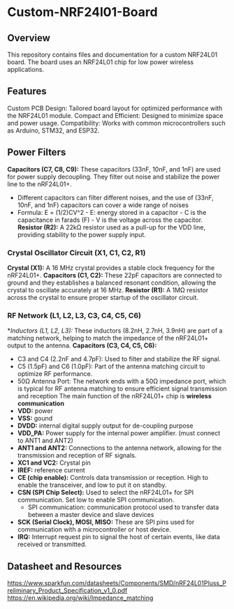 # Custom-NRF24l01-Board
## Overview
This repository contains files and documentation for a custom NRF24L01 board.  The board uses an NRF24L01 chip for low power wireless applications.

## Features
Custom PCB Design: Tailored board layout for optimized performance with the NRF24L01 module.
Compact and Efficient: Designed to minimize space and power usage.
Compatibility: Works with common microcontrollers such as Arduino, STM32, and ESP32.

## Power Filters
**Capacitors (C7, C8, C9):** These capacitors (33nF, 10nF, and 1nF) are used for power supply decoupling. They filter out noise and stabilize the power line to the nRF24L01+.
- Different capacitors can filter different noises, and the use of (33nF, 10nF, and 1nF) capacitors can cover a wide range of noises
- Formula: E = (1/2)CV^2
        - E: energy stored in a capacitor
        - C is the capacitance in farads (F)
        - V is the voltage across the capacitor.
**Resistor (R2):** A 22kΩ resistor used as a pull-up for the VDD line, providing stability to the power supply input.
### Crystal Oscillator Circuit (X1, C1, C2, R1)
**Crystal (X1):** A 16 MHz crystal provides a stable clock frequency for the nRF24L01+.
**Capacitors (C1, C2):** These 22pF capacitors are connected to ground and they establishes a balanced resonant condition, allowing the crystal to oscillate accurately at 16 MHz.
**Resistor (R1):** A 1MΩ resistor across the crystal to ensure proper startup of the oscillator circuit.
### RF Network (L1, L2, L3, C3, C4, C5, C6)
**Inductors (L1, L2, L3):* These inductors (8.2nH, 2.7nH, 3.9nH) are part of a matching network, helping to match the impedance of the nRF24L01+ output to the antenna.
**Capacitors (C3, C4, C5, C6):**
- C3 and C4 (2.2nF and 4.7pF): Used to filter and stabilize the RF signal.
- C5 (1.5pF) and C6 (1.0pF): Part of the antenna matching circuit to optimize RF performance.
- 50Ω Antenna Port: The network ends with a 50Ω impedance port, which is typical for RF antenna matching to ensure efficient signal transmission and reception
The main function of the nRF24L01+ chip is **wireless communication**
- **VDD:** power
- **VSS:** gound
- **DVDD:** internal digital supply output for de-coupling purpose
- **VDD_PA:** Power supply for the internal power amplifier. (must connect to ANT1 and ANT2)
- **ANT1 and ANT2:** Connections to the antenna network, allowing for the transmission and reception of RF signals.
- **XC1 and VC2:** Crystal pin
- **IREF:** reference current
- **CE (chip enable):** Controls data transmission or reception. High to enable the transceiver, and low to put it on standby.
- **CSN (SPI Chip Select):** Used to select the nRF24L01+ for SPI communication. Set low to enable SPI communication.
    - SPI communication: communication protocol used to transfer data between a master device and slave devices 
- **SCK (Serial Clock), MOSI, MISO:** These are SPI pins used for communication with a microcontroller or host device.
- **IRQ:** Interrupt request pin to signal the host of certain events, like data received or transmitted.

## Datasheet and Resources
https://www.sparkfun.com/datasheets/Components/SMD/nRF24L01Pluss_Preliminary_Product_Specification_v1_0.pdf
https://en.wikipedia.org/wiki/Impedance_matching


